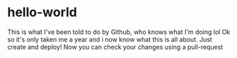 # hello-world
This is what I've been told to do by Github, who knows what I'm doing lol
Ok so it's only taken me a year and i now know what this is all about. Just create and deploy!
Now you can check your changes using a pull-request
